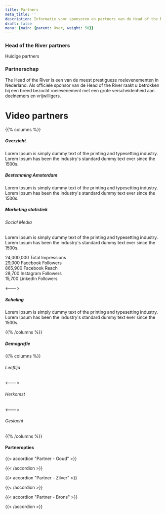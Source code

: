 ```yaml
---
title: Partners
meta_title: ''
description: Informatie voor sponsoren en partners van de Head of the River Amstel
draft: false
menu: {main: {parent: Over, weight: 50}}
---
```

### Head of the River partners
Huidige partners

### Partnerschap

The Head of the River is een van de meest prestigueze roeievenementen in Nederland. Als officiele sponsor van de Head of the River raakt u betrokken bij een breed bezocht roeievenement met een grote verscheidenheid aan deelnemers en vrijwilligers.

# Video partners

{{% columns %}}

##### Overzicht

Lorem Ipsum is simply dummy text of the printing and typesetting industry. Lorem Ipsum has been the industry's standard dummy text ever since the 1500s.

##### Bestemming Amsterdam

Lorem Ipsum is simply dummy text of the printing and typesetting industry. Lorem Ipsum has been the industry's standard dummy text ever since the 1500s.

##### Marketing statistiek

###### Social Media

Lorem Ipsum is simply dummy text of the printing and typesetting industry. Lorem Ipsum has been the industry's standard dummy text ever since the 1500s.

24,000,000 Total Impressions   
29,000 Facebook Followers   
865,900 Facebook Reach   
28,700 Instagram Followers   
15,700 LinkedIn Followers   

<--->

##### Scholing

Lorem Ipsum is simply dummy text of the printing and typesetting industry. Lorem Ipsum has been the industry's standard dummy text ever since the 1500s.

{{% /columns %}}


##### Demografie
{{% columns %}}  

###### Leeftijd
<script type="text/javascript" src="https://www.gstatic.com/charts/loader.js"></script>

<script type="text/javascript">
  google.charts.load('current', {'packages':['corechart']});
  google.charts.setOnLoadCallback(drawChart1);

  function drawChart1() {

    var data = google.visualization.arrayToDataTable([
      ['Task', 'Amount'],
      ['<18',     60],
      ['18-24',   50],
      ['25-35',   40],
      ['36-51',   30],
      ['52-70',   20],
      ['>70',     10],
    ]);

    var options = {
      is3D: true,
    };

    var chart = new google.visualization.PieChart(document.getElementById('piechart1'));

    chart.draw(data, options);
  }
</script>
<!-- <div id="piechart1" style="width: 900px; height: 500px;"></div> -->
<div id="piechart1" style="width: 100%;"></div>

<--->

###### Herkomst
<!-- ///// Map ///// -->


  <script type="text/javascript">
      google.charts.load('current', {
        'packages':['geochart'],
      });
      google.charts.setOnLoadCallback(drawRegionsMap);

      function drawRegionsMap() {
        var data = google.visualization.arrayToDataTable([
          ['Country', 'Deelnemende boten'],
          ['Netherlands', 750],
          ['Germany', 200],
          ['Belgium', 2],
          ['Czech Republic', 10],
          ['Poland',10],
          ['France', 25],
          ['Ireland', 1],
        ]);

        var options = {
          region: '150', // Western Europe
          };

        var chart = new google.visualization.GeoChart(document.getElementById('regions_div'));

        chart.draw(data, options);
      }
  </script>

  <body>
    <div id="regions_div" style="width: 100%;"></div>
  </body>
<!-- ///// -->

<--->

###### Geslacht
<script type="text/javascript">
  google.charts.load('current', {'packages':['corechart']});
  google.charts.setOnLoadCallback(drawChart2);

  function drawChart2() {

    var data = google.visualization.arrayToDataTable([
      ['Task', 'Aantal'],
      ['Man',     10],
      ['Vrouw',   20]
    ]);

    var options = {
      is3D: true,
    };

    var chart = new google.visualization.PieChart(document.getElementById('piechart2'));

    chart.draw(data, options);
  }
</script>
<!-- <div id="piechart2" style="width: 900px; height: 500px;"></div> -->
<div id="piechart2" style="width: 100%;"></div>  

{{% /columns %}}


#### Partneropties
{{< accordion "Partner - Goud" >}}

{{< /accordion >}}

{{< accordion "Partner - Zilver" >}}

{{< /accordion >}}

{{< accordion "Partner - Brons" >}}

{{< /accordion >}}
